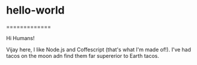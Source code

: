 # hello-world
=============

Hi Humans!

Vijay here, I like Node.js and Coffescript (that's what I'm made of!).
I've had tacos on the moon adn find them far supererior to  Earth tacos.
